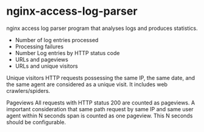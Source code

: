 # nginx-access-log-parser
nginx access log parser program that analyses logs and produces statistics.
- Number of log entries processed
- Processing failures
- Number Log entries by HTTP status code
- URLs and pageviews
- URLs and unique visitors

Unique visitors
HTTP requests possessing the same IP, the same date, and the same agent are considered as a unique visit. It includes web crawlers/spiders.

Pageviews
All requests with HTTP status 200 are counted as pageviews. A important consideration that same path request by same IP and same user agent within N seconds span is counted as one pageview. This N seconds should be configurable.
